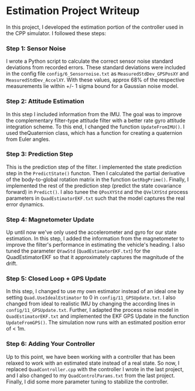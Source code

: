 # Estimation Project Writeup #

In this project, I developed the estimation portion of the controller used in the CPP simulator. I followed these steps:

### Step 1: Sensor Noise ###

I wrote a Python script to calculate the correct sensor noise standard deviations from recorded errors. 
These standard deviations were included in the config file `config/6_Sensornoise.txt` as `MeasuredStdDev_GPSPosXY` and `MeasuredStdDev_AccelXY`.
With these values, approx 68% of the respective measurements lie within +/- 1 sigma bound for a Gaussian noise model.

### Step 2: Attitude Estimation ###

In this step I included information from the IMU.  The goal was to improve the complementary filter-type attitude filter with a better rate gyro attitude integration scheme.
To this end, I changed the function `UpdateFromIMU()`. I used theQuaternion<float> class, which has a function for creating a quaternion from Euler angles. 


### Step 3: Prediction Step ###

This is the prediction step of the filter. I implemented the state prediction step in the `PredictState()` functon. Then I calculated the partial derivative of the body-to-global rotation matrix in the function `GetRbgPrime()`. Finally, I implemented the rest of the prediction step (predict the state covariance forward) in `Predict()`.
I also tunee the `QPosXYStd` and the `QVelXYStd` process parameters in `QuadEstimatorEKF.txt` such that the model captures the real error dynamics.


### Step 4: Magnetometer Update ###

Up until now we've only used the accelerometer and gyro for our state estimation.  In this step, I added the information from the magnetometer to improve the filter's performance in estimating the vehicle's heading. I also tuned the parameter `QYawStd` (`QuadEstimatorEKF.txt`) for the QuadEstimatorEKF so that it approximately captures the magnitude of the drift.


### Step 5: Closed Loop + GPS Update ###

In this step, I changed to use my own estimator instead of an ideal one by setting `Quad.UseIdealEstimator` to 0 in `config/11_GPSUpdate.txt`. I also changed from ideal to realistic IMU by changing the according lines in `config/11_GPSUpdate.txt`. Further, I adapted the process noise model in `QuadEstimatorEKF.txt` and implemented the EKF GPS Update in the function `UpdateFromGPS()`. The simulation now runs with an estimated position error of < 1m.

### Step 6: Adding Your Controller ###

Up to this point, we have been working with a controller that has been relaxed to work with an estimated state instead of a real state.  So now, I replaced `QuadController.cpp` with the controller I wrote in the last project, and I also changed to my `QuadControlParams.txt` from the last project. Finally, I did some more parameter tuning to stabilize the controller.